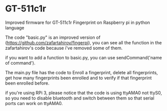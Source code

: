 # GT-511c1r
Improved firmware for GT-511c1r Fingerprint on Raspberry pi in python language 

The code "basic.py" is an improved version of (https://github.com/zafartahirov/fingerpi), you can see all the function in the zafartahirov's code because i've removed some of them.

if you want to add a function to basic.py, you can use sendCommand('name of command').

The main.py file has the code to Enroll a fingerprint, delete all fingerprints, get how many fingerprints been enrolled and to verify if that fingerprint been enrolled before.

if you're using RPi 3, please notice that the code is using ttyAMA0 not ttyS0, so you need to disable bluetooth and switch between them so that serial ports can work on ttyAMA0.




